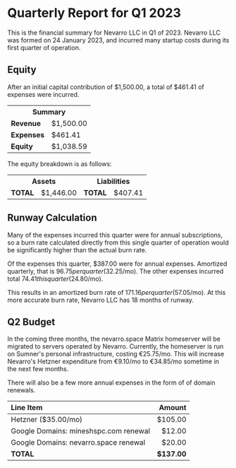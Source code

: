 # Quarterly Report for Q1 2023

This is the financial summary for Nevarro LLC in Q1 of 2023. Nevarro LLC was
formed on 24 January 2023, and incurred many startup costs during its first
quarter of operation.

## Equity

After an initial capital contribution of $1,500.00, a total of $461.41 of
expenses were incurred.

<table>
  <tr>
    <th colspan="2"><b>Summary</b></th>
  </tr>
  <tr>
    <td><b>Revenue</b></td>
    <td>$1,500.00</td>
  </tr>
  <tr>
    <td><b>Expenses</b></td>
    <td>$461.41</td>
  </tr>
  <tr>
    <td><b>Equity</b></td>
    <td>$1,038.59</td>
  </tr>
</table>

The equity breakdown is as follows:

<table>
  <tr>
    <th colspan="2"><b>Assets</b></th>
    <th colspan="2"><b>Liabilities</b></th>
  </tr>
  <tr>
    <td><b>TOTAL</b></td>
    <td>$1,446.00</td>
    <td><b>TOTAL</b></td>
    <td>$407.41</td>
  </tr>
</table>

## Runway Calculation

Many of the expenses incurred this quarter were for annual subscriptions, so a
burn rate calculated directly from this single quarter of operation would be
significantly higher than the actual burn rate.

Of the expenses this quarter, $387.00 were for annual expenses. Amortized
quarterly, that is $96.75 per quarter ($32.25/mo). The other expenses incurred
total $74.41 this quarter ($24.80/mo).

This results in an amortized burn rate of $171.16 per quarter ($57.05/mo). At
this more accurate burn rate, Nevarro LLC has 18 months of runway.

## Q2 Budget

In the coming three months, the nevarro.space Matrix homeserver will be migrated
to servers operated by Nevarro. Currently, the homeserver is run on Sumner's
personal infrastructure, costing €25.75/mo. This will increase Nevarro's Hetzner
expenditure from €9.10/mo to €34.85/mo sometime in the next few months.

There will also be a few more annual expenses in the form of of domain renewals.

| **Line Item**                         |  **Amount** |
| :------------------------------------ | ----------: |
| Hetzner ($35.00/mo)                   |     $105.00 |
| Google Domains: mineshspc.com renewal |      $12.00 |
| Google Domains: nevarro.space renewal |      $20.00 |
| **TOTAL**                             | **$137.00** |
